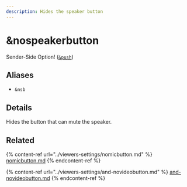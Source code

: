 ```yaml
---
description: Hides the speaker button
---
```


# \&nospeakerbutton

Sender-Side Option! ([`&push`](push.md))

## Aliases

* `&nsb`

## Details

Hides the button that can mute the speaker.

## Related

{% content-ref url="../viewers-settings/nomicbutton.md" %}
[nomicbutton.md](../viewers-settings/nomicbutton.md)
{% endcontent-ref %}

{% content-ref url="../viewers-settings/and-novideobutton.md" %}
[and-novideobutton.md](../viewers-settings/and-novideobutton.md)
{% endcontent-ref %}
